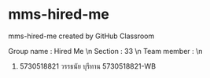 # mms-hired-me
mms-hired-me created by GitHub Classroom

Group name : Hired Me \n
Section : 33 \n
Team member : \n
1. 5730518821   วรรธนัย บุรีทาน      5730518821-WB
